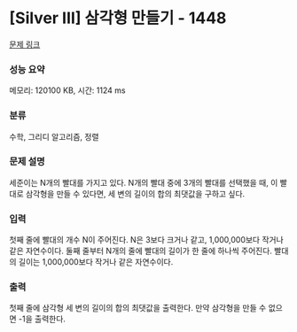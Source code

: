 # [Silver III] 삼각형 만들기 - 1448 

[문제 링크](https://www.acmicpc.net/problem/1448) 

### 성능 요약

메모리: 120100 KB, 시간: 1124 ms

### 분류

수학, 그리디 알고리즘, 정렬

### 문제 설명

<p>세준이는 N개의 빨대를 가지고 있다. N개의 빨대 중에 3개의 빨대를 선택했을 때, 이 빨대로 삼각형을 만들 수 있다면, 세 변의 길이의 합의 최댓값을 구하고 싶다.</p>

### 입력 

 <p>첫째 줄에 빨대의 개수 N이 주어진다. N은 3보다 크거나 같고, 1,000,000보다 작거나 같은 자연수이다. 둘째 줄부터 N개의 줄에 빨대의 길이가 한 줄에 하나씩 주어진다. 빨대의 길이는 1,000,000보다 작거나 같은 자연수이다.</p>

### 출력 

 <p>첫째 줄에 삼각형 세 변의 길이의 합의 최댓값을 출력한다. 만약 삼각형을 만들 수 없으면 -1을 출력한다.</p>

